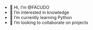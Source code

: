 - 👋 Hi, I’m @FACUDO
- 👀 I’m interested in knowledge
- 🌱 I’m currently learning Python
- 💞️ I’m looking to collaborate on projects

<!---
FACUDO/FACUDO is a ✨ special ✨ repository because its `README.md` (this file) appears on your GitHub profile.
You can click the Preview link to take a look at your changes.
--->
